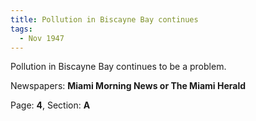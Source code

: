 ```yaml
---  
title: Pollution in Biscayne Bay continues  
tags:  
  - Nov 1947  
---  
```

  
Pollution in Biscayne Bay continues to be a problem.  
  
Newspapers: **Miami Morning News or The Miami Herald**  
  
Page: **4**, Section: **A** 
